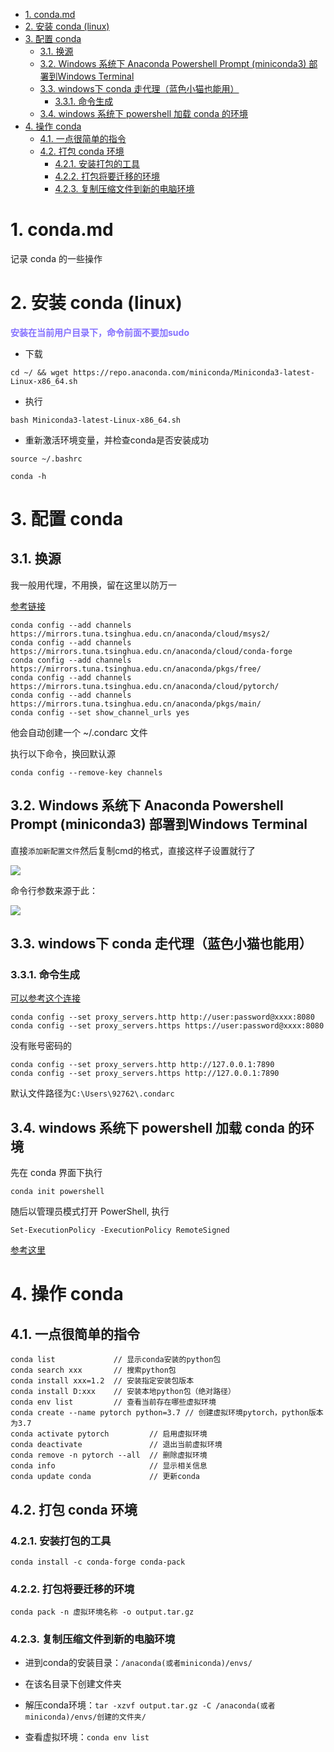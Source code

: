 <!-- TOC -->

- [1. conda.md](#1-condamd)
- [2. 安装 conda (linux)](#2-安装-conda-linux)
- [3. 配置 conda](#3-配置-conda)
  - [3.1. 换源](#31-换源)
  - [3.2. Windows 系统下 Anaconda Powershell Prompt (miniconda3) 部署到Windows Terminal](#32-windows-系统下-anaconda-powershell-prompt-miniconda3-部署到windows-terminal)
  - [3.3. windows下 conda 走代理（蓝色小猫也能用）](#33-windows下-conda-走代理蓝色小猫也能用)
    - [3.3.1. 命令生成](#331-命令生成)
  - [3.4. windows 系统下 powershell 加载 conda 的环境](#34-windows-系统下-powershell-加载-conda-的环境)
- [4. 操作 conda](#4-操作-conda)
  - [4.1. 一点很简单的指令](#41-一点很简单的指令)
  - [4.2. 打包 conda 环境](#42-打包-conda-环境)
    - [4.2.1. 安装打包的工具](#421-安装打包的工具)
    - [4.2.2. 打包将要迁移的环境](#422-打包将要迁移的环境)
    - [4.2.3. 复制压缩文件到新的电脑环境](#423-复制压缩文件到新的电脑环境)

<!-- /TOC -->

# 1. conda.md

记录 conda 的一些操作

# 2. 安装 conda (linux)

**<font color=#8470FF > 安装在当前用户目录下，命令前面不要加sudo </font>**

* 下载

```
cd ~/ && wget https://repo.anaconda.com/miniconda/Miniconda3-latest-Linux-x86_64.sh
```

* 执行

```
bash Miniconda3-latest-Linux-x86_64.sh
```

* 重新激活环境变量，并检查conda是否安装成功

```
source ~/.bashrc
```

```
conda -h
```

# 3. 配置 conda

## 3.1. 换源

我一般用代理，不用换，留在这里以防万一

[参考链接](https://www.cnblogs.com/sethnie/p/15847897.html)

```
conda config --add channels https://mirrors.tuna.tsinghua.edu.cn/anaconda/cloud/msys2/
conda config --add channels https://mirrors.tuna.tsinghua.edu.cn/anaconda/cloud/conda-forge
conda config --add channels https://mirrors.tuna.tsinghua.edu.cn/anaconda/pkgs/free/
conda config --add channels https://mirrors.tuna.tsinghua.edu.cn/anaconda/cloud/pytorch/
conda config --add channels https://mirrors.tuna.tsinghua.edu.cn/anaconda/pkgs/main/
conda config --set show_channel_urls yes
```

他会自动创建一个 ~/.condarc 文件

执行以下命令，换回默认源

```
conda config --remove-key channels
```

## 3.2. Windows 系统下 Anaconda Powershell Prompt (miniconda3) 部署到Windows Terminal

直接```添加新配置文件```然后复制cmd的格式，直接这样子设置就行了

![](https://cdn.jsdelivr.net/gh/gf9276/image/conda/20230223172351.png)

命令行参数来源于此：

![](https://cdn.jsdelivr.net/gh/gf9276/image/conda/20230223172539.png)

## 3.3. windows下 conda 走代理（蓝色小猫也能用）

### 3.3.1. 命令生成

[可以参考这个连接](https://www.cnblogs.com/treasury-manager/p/13952394.html#1%E4%B8%8D%E4%BD%BF%E7%94%A8%E4%BB%A3%E7%90%86%E7%94%A8%E6%88%B7%E5%90%8D%E5%AF%86%E7%A0%81%E7%9A%84)

```
conda config --set proxy_servers.http http://user:password@xxxx:8080
conda config --set proxy_servers.https https://user:password@xxxx:8080
```

没有账号密码的
```
conda config --set proxy_servers.http http://127.0.0.1:7890
conda config --set proxy_servers.https http://127.0.0.1:7890
```

默认文件路径为```C:\Users\92762\.condarc```


## 3.4. windows 系统下 powershell 加载 conda 的环境

先在 conda 界面下执行
```
conda init powershell
```

随后以管理员模式打开 PowerShell, 执行

```
Set-ExecutionPolicy -ExecutionPolicy RemoteSigned
```

[参考这里](http://www.splaybow.com/post/powershellexecps1.html)

# 4. 操作 conda

## 4.1. 一点很简单的指令

```
conda list             // 显示conda安装的python包
conda search xxx       // 搜索python包
conda install xxx=1.2  // 安装指定安装包版本
conda install D:xxx    // 安装本地python包（绝对路径）
conda env list         // 查看当前存在哪些虚拟环境
conda create --name pytorch python=3.7 // 创建虚拟环境pytorch，python版本为3.7
conda activate pytorch         // 启用虚拟环境
conda deactivate               // 退出当前虚拟环境
conda remove -n pytorch --all  // 删除虚拟环境
conda info                     // 显示相关信息
conda update conda             // 更新conda

```

## 4.2. 打包 conda 环境

### 4.2.1. 安装打包的工具

```
conda install -c conda-forge conda-pack
```

### 4.2.2. 打包将要迁移的环境

```
conda pack -n 虚拟环境名称 -o output.tar.gz
```

### 4.2.3. 复制压缩文件到新的电脑环境

* 进到conda的安装目录：```/anaconda(或者miniconda)/envs/```

* 在该名目录下创建文件夹

* 解压conda环境：```tar -xzvf output.tar.gz -C /anaconda(或者miniconda)/envs/创建的文件夹/```

* 查看虚拟环境：```conda env list```


